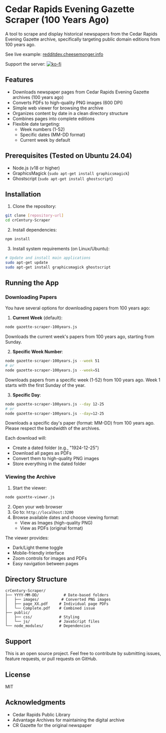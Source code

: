 # Cedar Rapids Evening Gazette Scraper (100 Years Ago)

A tool to scrape and display historical newspapers from the Cedar Rapids Evening Gazette archive, specifically targeting public domain editions from 100 years ago. 

See live example: [redditdev.cheesemonger.info](https://redditdev.cheesemonger.info)

Support the server:
[![ko-fi](https://ko-fi.com/img/githubbutton_sm.svg)](https://ko-fi.com/dbsurplussolutions)


## Features

- Downloads newspaper pages from Cedar Rapids Evening Gazette archives (100 years ago)
- Converts PDFs to high-quality PNG images (600 DPI)
- Simple web viewer for browsing the archive
- Organizes content by date in a clean directory structure
- Combines pages into complete editions
- Flexible date targeting:
  - Week numbers (1-52)
  - Specific dates (MM-DD format)
  - Current week by default

## Prerequisites (Tested on Ubuntu 24.04)

- Node.js (v18 or higher)
- GraphicsMagick (`sudo apt-get install graphicsmagick`)
- Ghostscript (`sudo apt-get install ghostscript`)

## Installation

1. Clone the repository:
```bash
git clone [repository-url]
cd crCentury-Scraper
```

2. Install dependencies:
```bash
npm install
```

3. Install system requirements (on Linux/Ubuntu):
```bash
# Update and install main applications
sudo apt-get update
sudo apt-get install graphicsmagick ghostscript
```

## Running the App

### Downloading Papers

You have several options for downloading papers from 100 years ago:

1. **Current Week** (default):
```bash
node gazette-scraper-100years.js
```
Downloads the current week's papers from 100 years ago, starting from Sunday.

2. **Specific Week Number**:
```bash
node gazette-scraper-100years.js --week 51
# or
node gazette-scraper-100years.js --week=51
```
Downloads papers from a specific week (1-52) from 100 years ago. Week 1 starts with the first Sunday of the year.

3. **Specific Day**:
```bash
node gazette-scraper-100years.js --day 12-25
# or
node gazette-scraper-100years.js --day=12-25
```
Downloads a specific day's paper (format: MM-DD) from 100 years ago. Please respect the bandwidth of the archives.

Each download will:
- Create a dated folder (e.g., "1924-12-25")
- Download all pages as PDFs
- Convert them to high-quality PNG images
- Store everything in the dated folder

### Viewing the Archive

1. Start the viewer:
```bash
node gazette-viewer.js
```

2. Open your web browser
3. Go to: `http://localhost:3200`
4. Browse available dates and choose viewing format:
   - View as Images (high-quality PNG)
   - View as PDFs (original format)

The viewer provides:
- Dark/Light theme toggle
- Mobile-friendly interface
- Zoom controls for images and PDFs
- Easy navigation between pages

## Directory Structure

```
crCentury-Scraper/
├── YYYY-MM-DD/           # Date-based folders
│   ├── images/          # Converted PNG images
│   ├── page_XX.pdf     # Individual page PDFs
│   └── Complete.pdf    # Combined issue
├── public/
│   ├── css/            # Styling
│   └── js/             # JavaScript files
└── node_modules/       # Dependencies
```

## Support

This is an open source project. Feel free to contribute by submitting issues, feature requests, or pull requests on GitHub.

## License

MIT

## Acknowledgments

- Cedar Rapids Public Library
- Advantage Archives for maintaining the digital archive
- CR Gazette for the original newspaper

